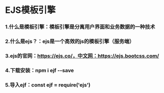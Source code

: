 # EJS模板引擎
### 1.什么是模板引擎：模板引擎是分离用户界面和业务数据的一种技术
### 2.什么是ejs？：ejs是一个高效的js的模板引擎（服务端）
### 3.ejs的官网：https://ejs.co/，中文网：https://ejs.bootcss.com/
### 4.下载安装：npm i ejf --save
### 5.导入ejf：const ejf = require('ejs')